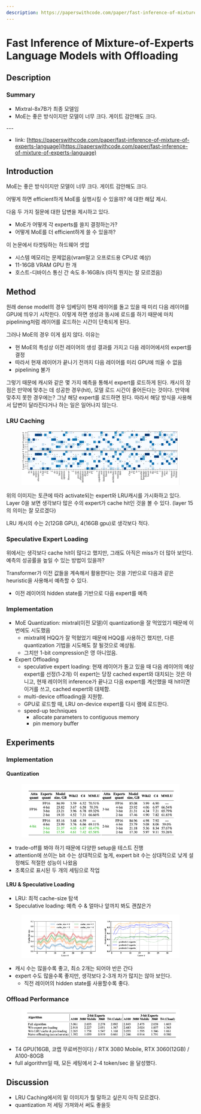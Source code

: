 ```yaml
---
description: https://paperswithcode.com/paper/fast-inference-of-mixture-of-experts-language
---
```


# Fast Inference of Mixture-of-Experts Language Models with Offloading

## Description

### Summary

* Mixtral-8x7B가 최종 모델임
* MoE는 좋은 방식이지만 모델이 너무 크다. 게이트 감안해도 크다.

\---

* link: [https://paperswithcode.com/paper/fast-inference-of-mixture-of-experts-language](https://paperswithcode.com/paper/fast-inference-of-mixture-of-experts-language)

## Introduction

MoE는 좋은 방식이지만 모델이 너무 크다. 게이트 감안해도 크다.

어떻게 하면 efficient하게 MoE를 실행시킬 수 있을까? 에 대한 해답 제시.

다음 두 가지 질문에 대한 답변을 제시하고 있다.

* MoE가 어떻게 각 experts를 쓸지 결정하는가?
* 어떻게 MoE를 더 efficient하게 쓸 수 있을까?

이 논문에서 타겟팅하는 하드웨어 셋업

* 시스템 메모리는 문제없음(vram말고 오프로드용 CPU로 예상)
* 11-16GB VRAM GPU 한 개
* 호스트-디바이스 통신 간 속도 8-16GB/s (아직 뭔지는 잘 모르겠음)

## Method

원래 dense model의 경우 임베딩이 현재 레이어를 돌고 있을 때 미리 다음 레이어를 GPU에 띄우기 시작한다. 이렇게 하면 생성과 동시에 로드를 하기 때문에 마치 pipelining처럼 레이어를 로드하는 시간이 단축되게 된다.

그러나 MoE의 경우 이게 쉽지 않다. 이유는

* 현 MoE의 특성상 이전 레이어의 생성 결과를 가지고 다음 레이어에서의 expert를 결정
* 따라서 현재 레이어가 끝나기 전까지 다음 레이어를 미리 GPU에 띄울 수 없음
* pipelining 불가

그렇기 때문에 캐시와 같은 몇 가지 예측을 통해서 expert를 로드하게 된다. 캐시의 장점은 만약에 맞추는 데 성공한 경우(hit), 모델 로드 시간이 줄어든다는 것이다. 만약에 맞추지 못한 경우에는? 그냥 해당 expert를 로드하면 된다. 따라서 해당 방식을 사용해서 답변이 달라진다거나 하는 일은 일어나지 않는다.

### LRU Caching

<figure><img src=".gitbook/assets/image (10).png" alt=""><figcaption></figcaption></figure>

위의 이미지는 토큰에 따라 activate되는 expert와 LRU캐시를 가시화하고 있다. Layer 0을 보면 생각보다 많은 수의 expert가 cache hit인 것을 볼 수 있다. (layer 15의 의미는 잘 모르겠다)

LRU 캐시의 수는 2(12GB GPU), 4(16GB gpu)로 생각보다 적다.

### Speculative Expert Loading

위에서는 생각보다 cache hit이 많다고 했지만, 그래도 아직은 miss가 더 많아 보인다. 예측의 성공률을 높일 수 있는 방법이 있을까?

Transformer가 이전 값들을 계속해서 활용한다는 것을 기반으로 다음과 같은 heuristic을 사용해서 예측할 수 있다.

* 이전 레이어의 hidden state를 기반으로 다음 expert를 예측

### Implementation

* MoE Quantization: mixtral(이전 모델)이 quantization을 잘 먹었었기 때문에 이번에도 시도했음
  * mixtral에 HQQ가 잘 먹혔었기 때문에 HQQ를 사용하긴 했지만, 다른 quantization 기법을 시도해도 잘 될것으로 예상됨.
  * 그치만 1-bit compression은 영 아니었음.
* Expert Offloading
  * speculative expert loading: 현재 레이어가 돌고 있을 때 다음 레이어의 예상 expert를 선정(1-2개) 이 expert는 당장 cached expert와 대치되는 것은 아니고, 현재 레이어의 inference가 끝나고 다음 expert를 계산했을 때 hit이면 이거를 쓰고, cached expert와 대체함.
  * multi-device offloading을 지원함.
  * GPU로 로드할 때, LRU on-device expert를 다시 램에 로드한다.
  * speed-up techniques
    * allocate parameters to contiguous memory
    * pin memory buffer

## Experiments

### Implementation

#### Quantization

<figure><img src=".gitbook/assets/image (11).png" alt=""><figcaption></figcaption></figure>

* trade-off를 봐야 하기 때문에 다양한 setup을 테스트 진행
* attention에 쓰이는 bit 수는 상대적으로 높게, expert bit 수는 상대적으로 낮게 설정해도 적절한 성능이 나왔음
* 초록으로 표시된 두 개의 세팅으로 작업

#### LRU & Speculative Loading

* LRU: 최적 cache-size 탐색
* Speculative loading: 예측 수 & 얼마나 앞까지 봐도 괜찮은가

<figure><img src=".gitbook/assets/image (13).png" alt=""><figcaption></figcaption></figure>

* 캐시 수는 많을수록 좋고, 최소 2개는 되어야 반은 간다
* expert 수도 많을수록 좋지만, 생각보다 2-3개 차가 많지는 않아 보인다.
  * 직전 레이어의 hidden state를 사용할수록 좋다.

### Offload Performance

<figure><img src=".gitbook/assets/image (12).png" alt=""><figcaption></figcaption></figure>

* T4 GPU(16GB, 코랩 무료버전이다) / RTX 3080 Mobile, RTX 3060(12GB) / A100-80GB
* full algorithm일 때, 모든 세팅에서 2-4 token/sec 을 달성했다.

## Discussion

* LRU Caching에서의 밑 이미지가 뭘 말하고 싶은지 아직 모르겠다.
* quantization 저 세팅 가져와서 써도 좋을듯
